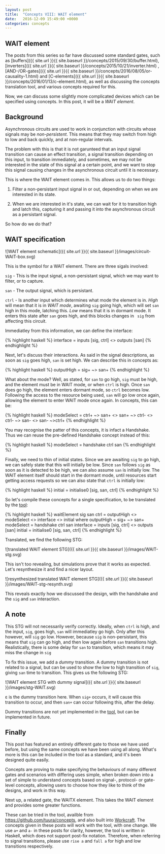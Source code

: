 ```yaml
---
layout: post
title:  "Concepts VIII: WAIT element"
date:   2016-12-09 15:49:00 +0000
categories: concepts
---
```


WAIT element
------------

The posts from this series so far have discussed some standard gates,
such as
[buffers]({{ site.url }}{{ site.baseurl }}/concepts/2015/09/30/buffer.html),
[inverters]({{ site.url }}{{ site.baseurl }}/concepts/2015/10/21/inverter.html)
,
[AND-/OR-gates]({{ site.url }}{{ site.baseurl }}/concepts/2016/08/05/or-causality-1.html)
and
[C-elements]({{ site.url }}{{ site.baseurl }}/concepts/2016/01/13/c-element.html),
as well as discussing the concepts translation tool, and various concepts
required for this.

Now, we can discuss some slightly more complicated devices which can be
specified using concepts. In this post, it will be a *WAIT element*.

Background
----------

Asynchronous circuits are used to work in conjunction with circuits whose
signals may be *non-persistent*. This means that they may switch from high to
low and back quickly, and at non-regular intervals.

The problem with this is that it is not garunteed that an input signal
transition can cause an effect transition, a signal transition depending on
this input, to transition immediately, and sometimes, we may not be interested
in the state of this signal at a certain point, and we want to stop this
signal causing changes in the asynchronous circuit until it is necessary.

This is where the WAIT element comes in. This allows us to do two things:

1. Filter a non-persistant input signal in or out, depending on when we are
interested in its state.

2. When we are interested in it's state, we can wait for it to transition
high and latch this, capturing it and passing it into the asynchronous circuit as a persistant signal.

So how do we do that?

WAIT specification
------------------

![WAIT element schematic]({{ site.url }}{{ site.baseurl }}/images/circuit-WAIT-box.svg)

This is the symbol for a WAIT element. There are three sigals involved:

`sig` - This is the input signal, a non-persistant signal, which we may want
to filter, or to capture.

`san` - The output signal, which is persistant.

`ctrl` - Is another input which determines what mode the element is in. *High*
will mean that it is in *WAIT mode*, awaiting `sig` going high, which will set
`san` high in this mode, latching this. *Low* means that it is in dormant
mode. It enters this state after `san` goes high, and this blocks changes in `
sig` from affecting this circuit.

Immediatley from this information, we can define the interface:

{% highlight haskell %}
interface = inputs [sig, ctrl] <> outputs [san]
{% endhighlight %}

Next, let's discuss their interactions. As said in the signal descriptions, as
soon as `sig` goes high, `san` is set high. We can describe this in concepts
as:

{% highlight haskell %}
outputHigh = sig+ ~> san+
{% endhighlight %}

What about the mode? Well, as stated, for `san` to go high, `sig` must be
high, and the element must be in WAIT mode, or when `ctrl` is high. Once `san`
does go high, the element enters dormant mode, so `ctrl` becomes low.
Following the access to the resource being used, `san` will go low once again,
allowing the element to enter WAIT mode once again. In concepts, this can be:

{% highlight haskell %}
modeSelect = ctrl+ ~> san+ <> san+ ~> ctrl- <> ctrl- ~> san- <> san- ~>ctrl+
{% endhighlight %}

You may recognise the patter of this concepts, it is infact a Handshake. Thus
we can reuse the pre-defined Handshake concept instead of this:

{% highlight haskell %}
modeSelect = handshake ctrl san
{% endhighlight %}

Finally, we need to thin of initial states. Since we are awaiting `sig` to go
high, we can safely state that this will initially be low. Since `san` follows
`sig` as soon as it is detected to be high, we can also assume `san` is
initially low. The WAIT element itself should start in the dormant mode, until
resources start getting access requests so we can also state that `ctrl` is
initially low:

{% highlight haskell %}
initial = initialise0 [sig, san, ctrl]
{% endhighlight %}

So let's compile these concepts for a single specification, to be translated
by the [tool](https://github.com/tuura/concepts):

{% highlight haskell %}
waitElement sig san ctrl = outputHigh <> modeSelect <> interface <> initial
	where
		outputHigh = sig+ ~> san+
		modeSelect = handshake ctrl san
		interface = inputs [sig, ctrl] <> outputs [san]
		initial = initialise0 [sig, san, ctrl]
{% endhighlight %}

Translated, we find the following STG:

![translated WAIT element STG]({{ site.url }}{{ site.baseurl }}/images/WAIT-stg.svg)

This isn't too revealing, but simulations prove that it works as expected.
Let's resynthesize it and find a nicer layout.

![resynthesized translated WAIT element STG]({{ site.url }}{{ site.baseurl }}/images/WAIT-stg-resynth.svg)

This reveals exactly how we discussed the design, with the handshake and the
`sig` and `san` interaction.

A note
------

This STG will not necessarily verify correctly. Ideally, when `ctrl` is high,
and the input, `sig`, goes high, `san` will immediatley go high. Only after
this however, will `sig` go low. However, because `sig` is non-persistant,
this means that `sig` can go high, and then low again before `san` transitions
high. Realistically, there is some delay for `san` to transition, which means
it may miss the change in `sig`

To fix this issue, we add a *dummy* transition. A dummy transition is not
related to a signal, but can be used to show the low to high transition of
`sig`, giving `san` time to transition. This gives us the following STG:

![WAIT element STG with dummy signal]({{ site.url }}{{ site.baseurl }}/images/stg-WAIT.svg)

&epsilon; is the dummy transition here. When `sig+` occurs, it will cause this
transition to occur, and then `san+` can occur following this, after the delay.

Dummy transitions are not yet implemented in the
[tool](https://github.com/tuura/concepts), but can be implemented in future.

Finally
-------

This post has featured an entirely different gate to those we have used before,
but using the same concepts we have been using all along. What's more is this
can be included in the tool as a standard, and it's been designed quite
easily.

Concepts are proving to make specifying the behaviours of  many different
gates and scenarios with differing uses simple, when broken down into a set of
simple to understand concepts based on signal-, protocol- or gate-level
concepts, allowing users to choose how they like to think of the designs, and
work in this way.

Next up, a related gate, the WAITX element. This takes the WAIT element and
provides some greater functions.

These can be tried in the tool, availble from
<https://github.com/tuura/concepts>, and also built into
[Workcraft](http://workcraft.org). The concepts given in these posts will work
with the tool, with one change. We use `a+` and `a-` in these posts for
clarity, however, the tool is written in Haskell, which does not support
post-fix notation. Therefore, when referring to signal transitions, please use
`rise a` and `fall a` for high and low transitions respectively.
